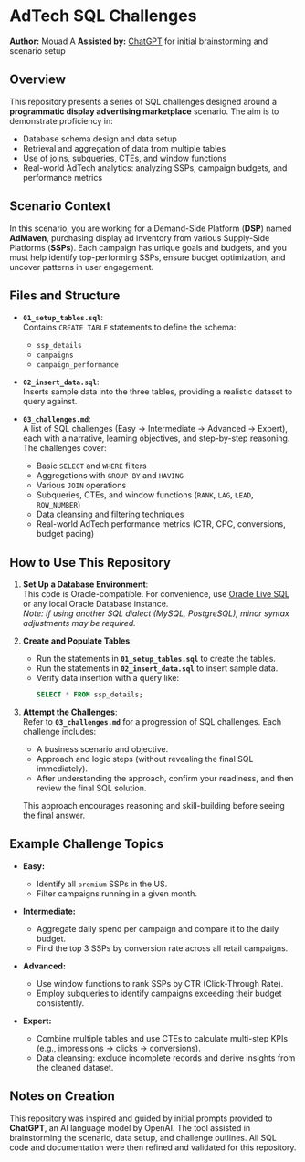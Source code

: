 # AdTech SQL Challenges

**Author:** Mouad A
**Assisted by:** [ChatGPT](https://openai.com/) for initial brainstorming and scenario setup

## Overview

This repository presents a series of SQL challenges designed around a **programmatic display advertising marketplace** scenario. The aim is to demonstrate proficiency in:

- Database schema design and data setup
- Retrieval and aggregation of data from multiple tables
- Use of joins, subqueries, CTEs, and window functions
- Real-world AdTech analytics: analyzing SSPs, campaign budgets, and performance metrics

## Scenario Context

In this scenario, you are working for a Demand-Side Platform (**DSP**) named **AdMaven**, purchasing display ad inventory from various Supply-Side Platforms (**SSPs**). Each campaign has unique goals and budgets, and you must help identify top-performing SSPs, ensure budget optimization, and uncover patterns in user engagement.

## Files and Structure

- **`01_setup_tables.sql`**:  
  Contains `CREATE TABLE` statements to define the schema:  
  - `ssp_details`  
  - `campaigns`  
  - `campaign_performance`

- **`02_insert_data.sql`**:  
  Inserts sample data into the three tables, providing a realistic dataset to query against.

- **`03_challenges.md`**:  
  A list of SQL challenges (Easy → Intermediate → Advanced → Expert), each with a narrative, learning objectives, and step-by-step reasoning. The challenges cover:
  - Basic `SELECT` and `WHERE` filters
  - Aggregations with `GROUP BY` and `HAVING`
  - Various `JOIN` operations
  - Subqueries, CTEs, and window functions (`RANK`, `LAG`, `LEAD`, `ROW_NUMBER`)
  - Data cleansing and filtering techniques
  - Real-world AdTech performance metrics (CTR, CPC, conversions, budget pacing)

## How to Use This Repository

1. **Set Up a Database Environment**:  
   This code is Oracle-compatible. For convenience, use [Oracle Live SQL](https://livesql.oracle.com/) or any local Oracle Database instance.  
   *Note: If using another SQL dialect (MySQL, PostgreSQL), minor syntax adjustments may be required.*

2. **Create and Populate Tables**:  
   - Run the statements in **`01_setup_tables.sql`** to create the tables.
   - Run the statements in **`02_insert_data.sql`** to insert sample data.
   - Verify data insertion with a query like:  
     ```sql
     SELECT * FROM ssp_details;
     ```

3. **Attempt the Challenges**:  
   Refer to **`03_challenges.md`** for a progression of SQL challenges. Each challenge includes:
   - A business scenario and objective.
   - Approach and logic steps (without revealing the final SQL immediately).
   - After understanding the approach, confirm your readiness, and then review the final SQL solution.
   
   This approach encourages reasoning and skill-building before seeing the final answer.

## Example Challenge Topics

- **Easy:**  
  - Identify all `premium` SSPs in the US.  
  - Filter campaigns running in a given month.
  
- **Intermediate:**  
  - Aggregate daily spend per campaign and compare it to the daily budget.  
  - Find the top 3 SSPs by conversion rate across all retail campaigns.
  
- **Advanced:**  
  - Use window functions to rank SSPs by CTR (Click-Through Rate).  
  - Employ subqueries to identify campaigns exceeding their budget consistently.

- **Expert:**  
  - Combine multiple tables and use CTEs to calculate multi-step KPIs (e.g., impressions → clicks → conversions).  
  - Data cleansing: exclude incomplete records and derive insights from the cleaned dataset.

## Notes on Creation

This repository was inspired and guided by initial prompts provided to **ChatGPT**, an AI language model by OpenAI. The tool assisted in brainstorming the scenario, data setup, and challenge outlines. All SQL code and documentation were then refined and validated for this repository.

